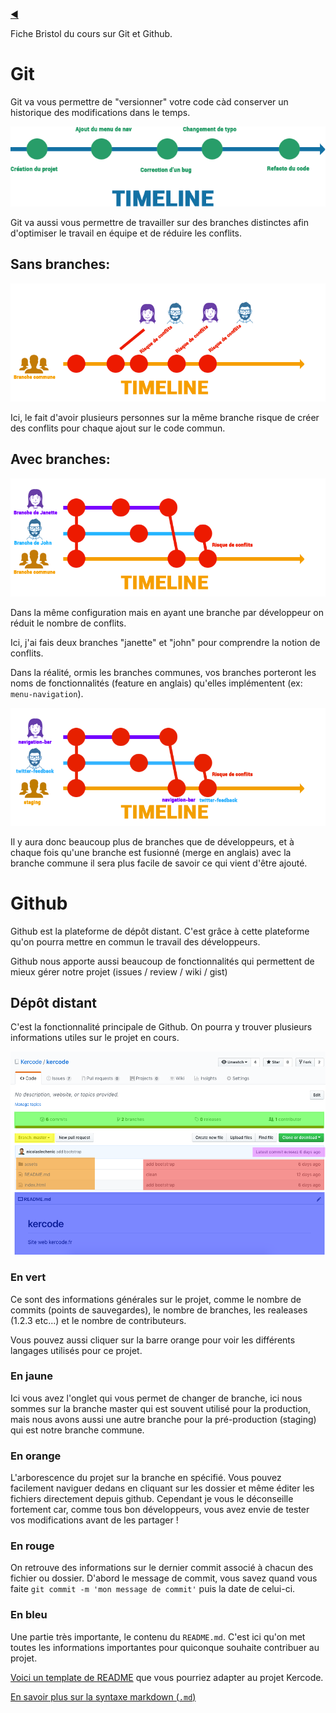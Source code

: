 [:arrow_backward:](../README.md)

Fiche Bristol du cours sur Git et Github.

# Git

Git va vous permettre de "versionner" votre code càd conserver un historique des modifications dans le temps.

![Timeline](images/timeline.png)

Git va aussi vous permettre de travailler sur des branches distinctes afin d'optimiser le travail en équipe et de réduire les conflits.

## Sans branches:

![Timeline](images/conflits.png)

Ici, le fait d'avoir plusieurs personnes sur la même branche risque de créer des conflits pour chaque ajout sur le code commun.

## Avec branches:

![Banches](images/branches.png)

Dans la même configuration mais en ayant une branche par développeur on réduit le nombre de conflits.

Ici, j'ai fais deux branches "janette" et "john" pour comprendre la notion de conflits.

Dans la réalité, ormis les branches communes, vos branches porteront les noms de fonctionnalités (feature en anglais) qu'elles implémentent (ex: `menu-navigation`).

![Features](images/features.png)

Il y aura donc beaucoup plus de branches que de développeurs, et à chaque fois qu'une branche est fusionné (merge en anglais) avec la branche commune il sera plus facile de savoir ce qui vient d'être ajouté.

# Github

Github est la plateforme de dépôt distant. C'est grâce à cette plateforme qu'on pourra mettre en commun le travail des développeurs.

Github nous apporte aussi beaucoup de fonctionnalités qui permettent de mieux gérer notre projet (issues / review / wiki / gist)

## Dépôt distant

C'est la fonctionnalité principale de Github. On pourra y trouver plusieurs informations utiles sur le projet en cours.

![Dépôt distant](images/code.png)

### En vert

Ce sont des informations générales sur le projet, comme le nombre de commits (points de sauvegardes), le nombre de branches, les realeases (1.2.3 etc...) et le nombre de contributeurs.

Vous pouvez aussi cliquer sur la barre orange pour voir les différents langages utilisés pour ce projet.

### En jaune

Ici vous avez l'onglet qui vous permet de changer de branche, ici nous sommes sur la branche master qui est souvent utilisé pour la production, mais nous avons aussi une autre branche pour la pré-production (staging) qui est notre branche commune.

### En orange

L'arborescence du projet sur la branche en spécifié. Vous pouvez facilement naviguer dedans en cliquant sur les dossier et même éditer les fichiers directement depuis github. Cependant je vous le déconseille fortement car, comme tous bon développeurs, vous avez envie de tester vos modifications avant de les partager !

### En rouge

On retrouve des informations sur le dernier commit associé à chacun des fichier ou dossier.
D'abord le message de commit, vous savez quand vous faite `git commit -m 'mon message de commit'` puis la date de celui-ci.


### En bleu

Une partie très importante, le contenu du `README.md`. C'est ici qu'on met toutes les informations importantes pour quiconque souhaite contribuer au projet.

[Voici un template de README](https://gist.github.com/PurpleBooth/109311bb0361f32d87a2) que vous pourriez adapter au projet Kercode.

[En savoir plus sur la syntaxe markdown (`.md`)](https://github.com/adam-p/markdown-here/wiki/Markdown-Cheatsheet)







